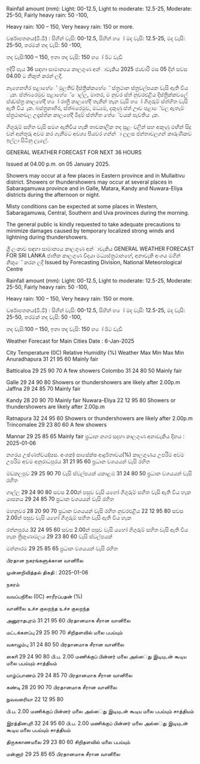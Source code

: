 Rainfall amount (mm): Light: 00-12.5, Light to moderate: 12.5-25, Moderate: 25-50, Fairly heavy rain: 50 -100,

Heavy rain: 100 – 150, Very heavy rain: 150 or more.

වර්ෂාපතනය(මි.මී) : සිහින් වැසි: 00-12.5, සිහින් හ ෝ මද වැසි: 12.5-25, මද වැසි: 25-50, තරමක් තද වැසි: 50 -100,

තද වැසි:100 – 150, ඉතා තද වැසි: 150 හ ෝ ඊට වැඩි

ඉදිරි පැය 36 සඳහා සාමාන්‍යය කාලගුණ අන්‍ාවැකිය 2025 ජන්‍වාරි මස 05 දින්‍ සවස 04.00 ට නිකුත් කරන්‍ ලදි.

නැහෙනහිර පළාහේේ මුලතිව් දිස්ත්‍රික්කහේේ ස්ත්‍රථාන ස්ත්‍රවල්පයක වැසි ඇති විය ැක. ස්ත්‍බරෙමුව පළාහේේ ොල්ල, මාතර, ම නුවර ස්ත්‍ නුවරඑළිය දිස්ත්‍රික්කවලේ ස්ත්‍වස්ත්‍ර කාලහේදී හ ෝ රාත්‍රී කාලහේදී තැනින් තැන වැසි හ ෝ ගිගුරුම් ස්ත්‍හිත වැසි ඇති විය ැක. බස්ත්‍රනාහිර, ස්ත්‍බරෙමුව, මධ්‍යම, දකුණු ස්ත්‍ ඌව පළාේවල ඇතැම් ස්ත්‍රථානවල උදෑස්ත්‍න කාලහේදී මීදුම් ස්ත්‍හිත තේේවයක් පැවතිය ැක.

ගිගුරුම් සහිත වැසි සමග ඇතිවිය හැකි තාවකාලික තද සුළං වලින් සහ අකුණු මඟින් සිදු වන්‍ අන්‍තුරු අවම කර ගැනීමට අවශ්‍ය පියවර ගන්න්‍ා ලලස ජන්‍තාවලගන් කාරුණිකව ඉල්ලා සිටිනු ලැලේ.

GENERAL WEATHER FORECAST FOR NEXT 36 HOURS

Issued at 04.00 p.m. on 05 January 2025.

Showers may occur at a few places in Eastern province and in Mullaitivu district. Showers or thundershowers may occur at several places in Sabaragamuwa province and in Galle, Matara, Kandy and Nuwara-Eliya districts during the afternoon or night.

Misty conditions can be expected at some places in Western, Sabaragamuwa, Central, Southern and Uva provinces during the morning.

The general public is kindly requested to take adequate precautions to minimize damages caused by temporary localized strong winds and lightning during thundershowers.

ශ්‍රී ලංකාව සඳහා සාමාන්‍යය කාලගුණ අන්‍ාවැකිය GENERAL WEATHER FORECAST FOR SRI LANKA ජාතික කාලගුණ විදයා මධ්‍යස්ත්‍රථානහේ, අනාවැකි අංශය මගින් නිකුේ කරන ලදි Issued by Forecasting Division, National Meteorological Centre

Rainfall amount (mm): Light: 00-12.5, Light to moderate: 12.5-25, Moderate: 25-50, Fairly heavy rain: 50 -100,

Heavy rain: 100 – 150, Very heavy rain: 150 or more.

වර්ෂාපතනය(මි.මී) : සිහින් වැසි: 00-12.5, සිහින් හ ෝ මද වැසි: 12.5-25, මද වැසි: 25-50, තරමක් තද වැසි: 50 -100,

තද වැසි:100 – 150, ඉතා තද වැසි: 150 හ ෝ ඊට වැඩි

Weather Forecast for Main Cities Date : 6-Jan-2025

City Temperature (0C) Relative Humidity (%) Weather Max Min Max Min Anuradhapura 31 21 95 60 Mainly fair

Batticaloa 29 25 90 70 A few showers Colombo 31 24 80 50 Mainly fair

Galle 29 24 90 80 Showers or thundershowers are likely after 2.00p.m Jaffna 29 24 85 70 Mainly fair

Kandy 28 20 90 70 Mainly fair Nuwara-Eliya 22 12 95 80 Showers or thundershowers are likely after 2.00p.m

Ratnapura 32 24 95 60 Showers or thundershowers are likely after 2.00p.m Trincomalee 29 23 80 60 A few showers

Mannar 29 25 85 65 Mainly fair ප්‍රධාන නගර සදහා කාලගුණ අනාවැකිය දිනය : 2025-01-06

නගරය උෂ්ණත්වය(සස. අංශක) සාසේක්ෂ ආර්ද්‍රතාවය(%) කාලගුණය උපරිම අවම උපරිම අවම අනුරාධපුරය 31 21 95 60 ප්‍රධාන වශයයන් වැසි රහිත

මඩකලපුව 29 25 90 70 වැසි ස්වල්පයක් යකාළඹ 31 24 80 50 ප්‍රධාන වශයයන් වැසි රහිත

ගාල්ල 29 24 90 80 සවස 2.00න් පසුව වැසි යහෝ ගිගුරුම් සහිත වැසි ඇති විය හැක යාපනය 29 24 85 70 ප්‍රධාන වශයයන් වැසි රහිත

මහනුවර 28 20 90 70 ප්‍රධාන වශයයන් වැසි රහිත නුවරඑළිය 22 12 95 80 සවස 2.00න් පසුව වැසි යහෝ ගිගුරුම් සහිත වැසි ඇති විය හැක

රත්නපුරය 32 24 95 60 සවස 2.00න් පසුව වැසි යහෝ ගිගුරුම් සහිත වැසි ඇති විය හැක ත්‍රිකුණාමලය 29 23 80 60 වැසි ස්වල්පයක්

මන්නාරම 29 25 85 65 ප්‍රධාන වශයයන් වැසි රහිත

பிரதான நகரங்களுக்கான வானிலை

முன்னறிவித்தல் திகதி : 2025-01-06

நகரம்

வவப்பநிலை (0C) சாரீரப்பதன் (%)

வானிலை உச்ச குலறந்த உச்ச குலறந்த

அனுராதபுரம் 31 21 95 60 பிரதானமாக சீரான வானிலை

மட்டக்களப்பு 29 25 90 70 சிறிதளவில் மலை பபய்யும்

வகாழும்பு 31 24 80 50 பிரதானமாக சீரான வானிலை

காைி 29 24 90 80 பி.ப. 2.00 மணிக்குப் பின்னர் மலை அல்ைது இடியுடன் கூடிய மலை பபய்யும் சாத்தியம்

யாழ்ப்பாணம் 29 24 85 70 பிரதானமாக சீரான வானிலை

கண்டி 28 20 90 70 பிரதானமாக சீரான வானிலை

நுவவரைியா 22 12 95 80

பி.ப. 2.00 மணிக்குப் பின்னர் மலை அல்ைது இடியுடன் கூடிய மலை பபய்யும் சாத்தியம்

இரத்தினபுரி 32 24 95 60 பி.ப. 2.00 மணிக்குப் பின்னர் மலை அல்ைது இடியுடன் கூடிய மலை பபய்யும் சாத்தியம்

திருககாணமலை 29 23 80 60 சிறிதளவில் மலை பபய்யும்

மன்னார் 29 25 85 65 பிரதானமாக சீரான வானிலை